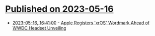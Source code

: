 # [Published on 2023-05-16](index.md)

* [2023-05-16, 16:41:00](https://apple.slashdot.org/story/23/05/16/156219/apple-registers-xros-wordmark-ahead-of-wwdc-headset-unveiling?utm_source=rss1.0mainlinkanon&utm_medium=feed) - [Apple Registers 'xrOS' Wordmark Ahead of WWDC Headset Unveiling](https://apple.slashdot.org/story/23/05/16/156219/apple-registers-xros-wordmark-ahead-of-wwdc-headset-unveiling?utm_source=rss1.0mainlinkanon&utm_medium=feed)
